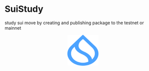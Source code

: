 # SuiStudy
study sui move by creating and publishing package to the testnet or mainnet
<p align="center">
<img src="https://github.com/MystenLabs/sui/blob/main/docs/site/static/img/logo.svg" alt="Logo" width="100" height="100">
</p>